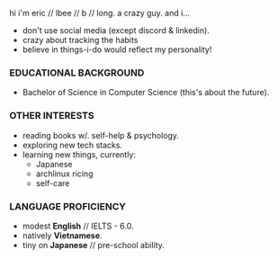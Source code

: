 hi i'm eric // lbee // b // long. a crazy guy. and i...
- don't use social media (except discord & linkedin).
- crazy about tracking the habits
- believe in things-i-do would reflect my personality!

### EDUCATIONAL BACKGROUND
- Bachelor of Science in Computer Science (this's about the future).

### OTHER INTERESTS
- reading books w/. self-help & psychology.
- exploring new tech stacks.
- learning new things, currently: 
    - Japanese
    - archlinux ricing
    - self-care

### LANGUAGE PROFICIENCY
- modest **English** // IELTS - 6.0.
- natively **Vietnamese**.
- tiny on **Japanese** // pre-school ability.